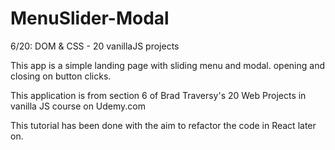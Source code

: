 # MenuSlider-Modal
6/20: DOM & CSS - 20 vanillaJS projects

This app is a simple landing page with sliding menu and modal. opening and closing on button clicks.

This application is from section 6 of Brad Traversy's 20 Web Projects in vanilla JS course on Udemy.com

This tutorial has been done with the aim to refactor the code in React later on.
